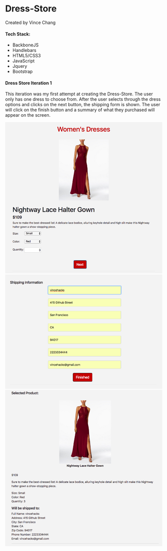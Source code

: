 # Dress-Store

 Created by Vince Chang

 #### Tech Stack:
 - BackboneJS
 - Handlebars
 - HTML5/CSS3
 - JavaScript
 - Jquery
 - Bootstrap

#### Dress Store Iteration 1
This iteration was my first attempt at creating the Dress-Store. The user only
has one dress to choose from. After the user selects through the dress options
and clicks on the next button, the shipping form is shown. The user will click
on the finish button and a summary of what they purchased will appear on the
screen.

![](https://github.com/vincehacks/Dress-Store/blob/master/screenshots/I1_P1.png)
![](https://github.com/vincehacks/Dress-Store/blob/master/screenshots/I1_P2.png)
![](https://github.com/vincehacks/Dress-Store/blob/master/screenshots/I1_P3.png)
